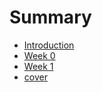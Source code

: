 # Summary

* [Introduction](README.md)
* [Week 0](00-9-week00.md)
* [Week 1](01-5-week01.md)
* [cover](cover.md)

